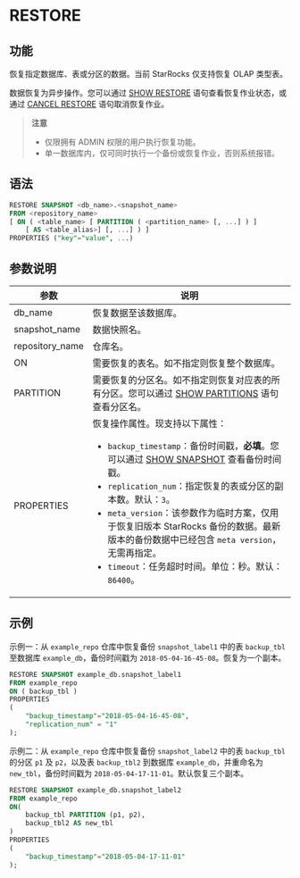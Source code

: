 # RESTORE

## 功能

恢复指定数据库、表或分区的数据。当前 StarRocks 仅支持恢复 OLAP 类型表。

数据恢复为异步操作。您可以通过 [SHOW RESTORE](../data-manipulation/SHOW%20RESTORE.md) 语句查看恢复作业状态，或通过 [CANCEL RESTORE](../data-definition/CANCEL%20RESTORE.md) 语句取消恢复作业。

> **注意**
>
> - 仅限拥有 ADMIN 权限的用户执行恢复功能。
> - 单一数据库内，仅可同时执行一个备份或恢复作业，否则系统报错。

## 语法

```SQL
RESTORE SNAPSHOT <db_name>.<snapshot_name>
FROM <repository_name>
[ ON ( <table_name> [ PARTITION ( <partition_name> [, ...] ) ]
    [ AS <table_alias>] [, ...] ) ]
PROPERTIES ("key"="value", ...)
```

## 参数说明

| **参数**        | **说明**                                                     |
| --------------- | ------------------------------------------------------------ |
| db_name         | 恢复数据至该数据库。                                           |
| snapshot_name   | 数据快照名。                                                 |
| repository_name | 仓库名。                                                    |
| ON              | 需要恢复的表名。如不指定则恢复整个数据库。                   |
| PARTITION       | 需要恢复的分区名。如不指定则恢复对应表的所有分区。您可以通过 [SHOW PARTITIONS](../data-manipulation/SHOW%20PARTITIONS.md) 语句查看分区名。 |
| PROPERTIES      | 恢复操作属性。现支持以下属性：<ul><li>`backup_timestamp`：备份时间戳，**必填**。您可以通过 [SHOW SNAPSHOT](../data-manipulation/SHOW%20SNAPSHOT.md) 查看备份时间戳。</li><li>`replication_num`：指定恢复的表或分区的副本数。默认：`3`。</li><li>`meta_version`：该参数作为临时方案，仅用于恢复旧版本 StarRocks 备份的数据。最新版本的备份数据中已经包含 `meta version`，无需再指定。</li><li>`timeout`：任务超时时间。单位：秒。默认：`86400`。</li></ul> |

## 示例

示例一：从 `example_repo` 仓库中恢复备份 `snapshot_label1` 中的表 `backup_tbl` 至数据库 `example_db`，备份时间戳为 `2018-05-04-16-45-08`。恢复为一个副本。

```SQL
RESTORE SNAPSHOT example_db.snapshot_label1
FROM example_repo
ON ( backup_tbl )
PROPERTIES
(
    "backup_timestamp"="2018-05-04-16-45-08",
    "replication_num" = "1"
);
```

示例二：从 `example_repo` 仓库中恢复备份 `snapshot_label2` 中的表 `backup_tbl` 的分区 `p1` 及 `p2`，以及表 `backup_tbl2` 到数据库 `example_db`，并重命名为 `new_tbl`，备份时间戳为 `2018-05-04-17-11-01`。默认恢复三个副本。

```SQL
RESTORE SNAPSHOT example_db.snapshot_label2
FROM example_repo
ON(
    backup_tbl PARTITION (p1, p2),
    backup_tbl2 AS new_tbl
)
PROPERTIES
(
    "backup_timestamp"="2018-05-04-17-11-01"
);
```
